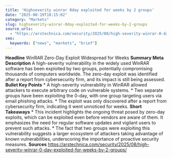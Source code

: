 ```yaml
---
title: 'Highseverity winrar 0day exploited for weeks by 2 groups'
date: "2025-08-19T18:15:02"
category: "Markets"
slug: highseverity-winrar-0day-exploited-for-weeks-by-2-groups
source_urls:
  - "https://arstechnica.com/security/2025/08/high-severity-winrar-0-day-exploited-for-weeks-by-2-groups/"
seo:
  keywords: ["news", "markets", "brief"]
---
```

**Headline** WinRAR Zero-Day Exploit Widespread for Weeks  **Summary Meta Description** A high-severity vulnerability in the widely used WinRAR software has been exploited by two groups, potentially compromising thousands of computers worldwide. The zero-day exploit was identified after a report from cybersecurity firm, and its impact is still being assessed.  **Bullet Key Points**  * A high-severity vulnerability in WinRAR allowed attackers to execute arbitrary code on vulnerable systems. * Two separate groups have been exploiting the 0-day, with one group targeting users via email phishing attacks. * The exploit was only discovered after a report from cybersecurity firm, indicating it went unnoticed for weeks.  **Short Takeaways**  * This incident highlights the ongoing threat posed by zero-day exploits, which can be exploited even before vendors are aware of them. It emphasizes the need for regular software updates and vigilant users to prevent such attacks. * The fact that two groups were exploiting this vulnerability suggests a larger ecosystem of attackers taking advantage of known vulnerabilities, underscoring the importance of proactive security measures.  **Sources** https://arstechnica.com/security/2025/08/high-severity-winrar-0-day-exploited-for-weeks-by-2-groups/ 
